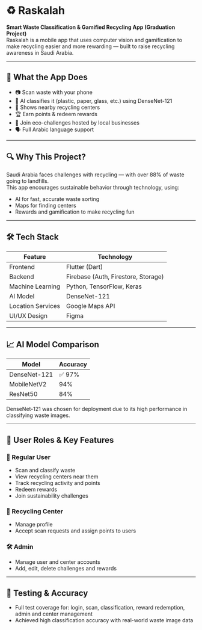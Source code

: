 # ♻️ Raskalah 

**Smart Waste Classification & Gamified Recycling App (Graduation Project)**  
Raskalah is a mobile app that uses computer vision and gamification to make recycling easier and more rewarding — built to raise recycling awareness in Saudi Arabia.

---

## 📱 What the App Does

- 📷 Scan waste with your phone
- 🧠 AI classifies it (plastic, paper, glass, etc.) using DenseNet-121
- 📍 Shows nearby recycling centers
- 🏆 Earn points & redeem rewards
- 🎯 Join eco-challenges hosted by local businesses
- 🗣️ Full Arabic language support

---

## 🔍 Why This Project?

Saudi Arabia faces challenges with recycling — with over 88% of waste going to landfills.  
This app encourages sustainable behavior through technology, using:
- AI for fast, accurate waste sorting
- Maps for finding centers
- Rewards and gamification to make recycling fun

---

## 🛠️ Tech Stack

| Feature              | Technology                          |
|----------------------|--------------------------------------|
| Frontend             | Flutter (Dart)                       |
| Backend              | Firebase (Auth, Firestore, Storage) |
| Machine Learning     | Python, TensorFlow, Keras            |
| AI Model             | DenseNet-121                         |
| Location Services    | Google Maps API                     |
| UI/UX Design         | Figma                               |

---

## 📈 AI Model Comparison

| Model        | Accuracy |
|--------------|----------|
| DenseNet-121 | ✅ 97%   |
| MobileNetV2  | 94%      |
| ResNet50     | 84%      |

DenseNet-121 was chosen for deployment due to its high performance in classifying waste images.

---

## 👥 User Roles & Key Features

### 👤 Regular User
- Scan and classify waste
- View recycling centers near them
- Track recycling activity and points
- Redeem rewards
- Join sustainability challenges

### 🏢 Recycling Center
- Manage profile
- Accept scan requests and assign points to users

### 🛠 Admin
- Manage user and center accounts
- Add, edit, delete challenges and rewards

---

## 🧪 Testing & Accuracy

- Full test coverage for: login, scan, classification, reward redemption, admin and center management
- Achieved high classification accuracy with real-world waste image data
